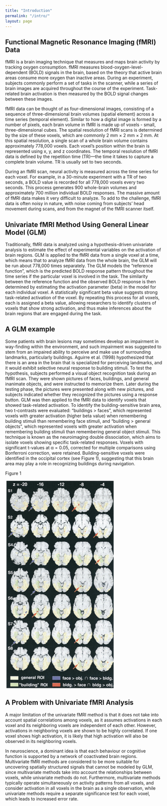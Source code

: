 ```yaml
---
title: "Introduction"
permalink: "/intro/"
layout: page
---
```


## Functional Magnetic Resonance Imaging (fMRI) Data
fMRI is a brain imaging technique that measures and maps brain activity by tracking oxygen consumption. fMRI measures blood-oxygen-level-dependent (BOLD) signals in the brain, based on the theory that active brain areas consume more oxygen than inactive areas. During an experiment, subjects commonly perform a set of tasks in the scanner, while a series of brain images are acquired throughout the course of the experiment. Task-related brain activation is then measured by the BOLD signal changes between these images. 


fMRI data can be thought of as four-dimensional images, consisting of a sequence of three-dimensional brain volumes (spatial element) across a time series (temporal element). Similar to how a digital image is formed by a number of pixels, each brain volume in fMRI is made up of voxels - small, three-dimensional cubes. The spatial resolution of fMRI scans is determined by the size of these voxels, which are commonly 2 mm × 2 mm × 2 mm. At this spatial resolution, a single scan of a whole brain volume contains approximately  778,000 voxels. Each voxel’s position within the brain is represented using x, y, and z coordinates. The temporal resolution of fMRI data is defined by the repetition time (TR)—the time it takes to capture a complete brain volume. TR is usually set to two seconds. 


During an fMRI scan, neural activity is measured across the time series for each voxel. For example, in a 30-minute experiment with a TR of two seconds, a BOLD value is recorded for all 778,000 voxels every two seconds. This process generates 900 whole-brain volumes and approximately 700 million individual BOLD responses. The massive amount of fMRI data makes it very difficult to analyze. To add to the challenge, fMRI data is often noisy in nature, with noise coming from subjects’ head movement during scans, and from the magnet of the fMRI scanner itself. 

## Univariate fMRI Method Using General Linear Model (GLM)
Traditionally, fMRI data is analyzed using a hypothesis-driven univariate analysis to estimate the effect of experimental variables on the activation of brain regions. GLM is applied to the fMRI data from a single voxel at a time, which means that to analyze fMRI data from the whole brain, the GLM will be run about 778,000 times separately. The GLM models the “reference function”, which is the predicted BOLD response pattern throughout the time series if the particular voxel is involved in the task. The similarity between the reference function and the observed BOLD response is then determined by estimating the activation parameter (beta) in the model for each individual voxel. A statistically significant beta value suggests strong task-related activation of the voxel. By repeating this process for all voxels, each is assigned a beta value, allowing researchers to identify clusters of voxels that show strong activation, and thus make inferences about the brain regions that are engaged during the task. 

## A GLM example
Some patients with brain lesions may sometimes develop an impairment in way-finding within the environment, and such impairment was suggested to stem from an impaired ability to perceive and make use of surrounding landmarks, particularly buildings. Aguirre et al. (1998) hypothesized that there is an area in the brain that is specialized for perceiving landmarks, and it would exhibit selective neural response to building stimuli. To test the hypothesis, subjects performed a visual object recognition task during an fMRI scan. They were shown pictures of faces, buildings, and general inanimate objects, and were instructed to memorize them. Later during the testing phase, the pictures were presented along with new pictures, and subjects indicated whether they recognized the pictures using a response button. GLM was then applied to the fMRI data to identify voxels that showed task-related activation. To identify the building-sensitive brain area, two t-contrasts were evaluated: “buildings > faces”, which represented voxels with greater activation (higher beta value) when remembering building stimuli than remembering face stimuli, and “building > general objects”, which represented voxels with greater activation when remembering building stimuli than remembering general object stimuli. This technique is known as the neuroimaging double dissociation, which aims to isolate voxels showing specific task-related responses. Voxels with significant t-values at α = 0.05, corrected for multiple comparisons using Bonferroni correction, were retained. Building-sensitive voxels were identified in the occipital cortex (see Figure 1), suggesting that this brain area may play a role in recognizing buildings during navigation. 


Figure 1


![Figure 1](/assets/glmresults.png)

## A Problem with Univariate fMRI Analysis
A major limitation of the univariate fMRI method is that it does not take into account spatial correlations among voxels, as it assumes activations in each voxel and its neighboring voxels are independent of each other. However, activations in neighboring voxels are shown to be highly correlated. If one voxel shows high activation, it is likely that high activation will also be observed in its neighboring voxels. 


In neuroscience, a dominant idea is that each behaviour or cognitive function is supported by a network of coactivated brain regions. Multivariate fMRI methods are considered to be more suitable for uncovering spatially structured signals that cannot be modeled by GLM, since multivariate methods take into account the relationships between voxels, while univariate methods do not. Furthermore, multivariate methods typically operate simultaneously on activity patterns from all voxels, and consider activation in all voxels in the brain as a single observation, while univariate methods require a separate significance test for each voxel, which leads to increased error rate.

